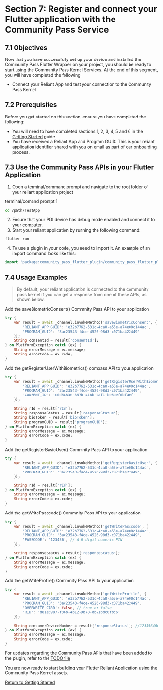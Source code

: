 # Section 7: Register and connect your Flutter application with the Community Pass Service

## 7.1 Objectives

Now that you have successfully set up your device and installed the Community Pass Flutter Wrapper on your project, you should be ready to start using the Community Pass Kernel Services. At the end of this segment, you will have completed the following:

- Connect your Reliant App and test your connection to the Community Pass Kernel

## 7.2 Prerequisites

Before you get started on this section, ensure you have completed the following:

- You will need to have completed sections 1, 2, 3, 4, 5 and 6 in the [Getting Started](README.md) guide.
- You have received a Reliant App and Program GUID: This is your reliant application identifier shared with you on email as part of our onboarding process.

## 7.3 Use the Community Pass APIs in your Flutter Application

1. Open a terminal/command prompt and navigate to the root folder of your reliant application project

terminal/comand prompt 1

```sh
cd /path/TestApp
```

2. Ensure that your POI device has debug mode enabled and connect it to your computer.
3. Start your reliant application by running the following command:

```sh
flutter run
```

4. To use a plugin in your code, you need to import it. An example of an import command looks like this:

```dart
import 'package:community_pass_flutter_plugin/community_pass_flutter_plugin.dart';
```

## 7.4 Usage Examples

> By default, your reliant application is connected to the community pass kernel if you can get a response from one of these APIs, as shown below.

Add the saveBiometricConsent() Commnity Pass API to your application

```dart
try {
    var result = await _channel.invokeMethod('saveBiometricConsent', {
        'RELIANT_APP_GUID': 'e32b7762-531c-4ca0-a55e-a74e00c144ac',
        'PROGRAM_GUID': '3ac23543-f4ce-4526-98d3-c071ba422449'
    });
    String consentId = result['consentId'];
} on PlatformException catch (ex) {
    String errorMessage = ex.message;
    String errorCode = ex.code;
}

```

Add the getRegisterUserWithBiometrics() compass API to your application

```dart
try {
    var result = await _channel.invokeMethod('getRegisterUserWithBiometrics', {
        'RELIANT_APP_GUID': 'e32b7762-531c-4ca0-a55e-a74e00c144ac',
        'PROGRAM_GUID': '3ac23543-f4ce-4526-98d3-c071ba422449',
        'CONSENT_ID': 'cdd5883e-357b-418b-baf1-be5bef0bfaef'
    });

    String rId = result['rId'];
    String responseStatus = result['responseStatus'];
    String bioToken = result['bioToken'];
    String programGUID = result['programGUID'];
} on PlatformException catch (ex) {
    String errorMessage = ex.message;
    String errorCode = ex.code;
}
```

Add the getRegisterBasicUser() Commnity Pass API to your application

```dart
try {
    var result = await _channel.invokeMethod('getRegisterBasicUser', {
        'RELIANT_APP_GUID': 'e32b7762-531c-4ca0-a55e-a74e00c144ac',
        'PROGRAM_GUID': '3ac23543-f4ce-4526-98d3-c071ba422449',
    });

    String rId = result['rId'];
} on PlatformException catch (ex) {
    String errorMessage = ex.message;
    String errorCode = ex.code;
}
```

Add the getWritePasscode() Commnity Pass API to your application

```dart
try {
    var result = await _channel.invokeMethod('getWritePasscode', {
        'RELIANT_APP_GUID': 'e32b7762-531c-4ca0-a55e-a74e00c144ac',
        'PROGRAM_GUID': '3ac23543-f4ce-4526-98d3-c071ba422449',
        'PASSCODE': '123456', // A 6 digit numeric PIN
    });

    String responseStatus = result['responseStatus'];
} on PlatformException catch (ex) {
    String errorMessage = ex.message;
    String errorCode = ex.code;
}
```

Add the getWriteProfile() Commnity Pass API to your application

```dart
try {
    var result = await _channel.invokeMethod('getWriteProfile', {
        'RELIANT_APP_GUID': 'e32b7762-531c-4ca0-a55e-a74e00c144ac',
        'PROGRAM_GUID': '3ac23543-f4ce-4526-98d3-c071ba422449',
        'OVERWRITE_CARD': false, // true or false
        'RID': 'd81e5987-f36b-4b12-9b78-db71bdc0fbc6'
    });

    String consumerDeviceNumber = result['responseStatus']; //1234564665
} on PlatformException catch (ex) {
    String errorMessage = ex.message;
    String errorCode = ex.code;
}
```

For updates regarding the Community Pass APIs that have been added to the plugin, refer to the [TODO file](/TODO.md)

You are now ready to start building your Flutter Reliant Application using the Community Pass Kernel assets.

[Return to Getting Started](README.md)
